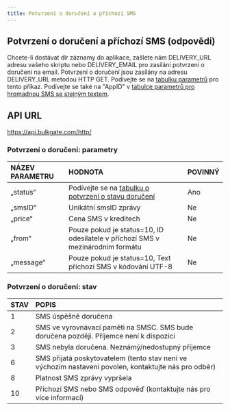 ```yaml
---
title: Potvrzení o doručení a příchozí SMS
---
```


## Potvrzení o doručení a příchozí SMS (odpovědi)
Chcete-li dostávat dlr záznamy do aplikace, zašlete nám DELIVERY_URL adresu vašeho skriptu nebo DELIVERY_EMAIL pro zasílání potvrzení o doručení na email. Potvrzení o doručení jsou zasílány na adresu DELIVERY_URL metodou HTTP GET. Podívejte se na [tabulku parametrů](#potvrzení-o-doručení-parametry) pro tento příkaz. Podívejte se také na "AppID" v [tabulce parametrů pro hromadnou SMS se stejným textem](http-low-level-api-send-bulk-sms-same-text.md#odeslání-hromadné-sms-se-stejným-textem-parametry).

## API URL
https://api.bulkgate.com/http/

### Potvrzení o doručení: parametry
|NÁZEV PARAMETRU|	HODNOTA|	POVINNÝ|
|:--- |:--- |:--- |
|„status“|	Podívejte se na [tabulku o potvrzení o stavu doručení](#potvrzení-o-doručení-stav)	|Ano|
|„smsID“|	Unikátní smsID zprávy|	Ne|
|„price“|	Cena SMS v kreditech	|Ne|
|„from“	|Pouze pokud je status=10, ID odesílatele v příchozí SMS v mezinárodním formátu|	Ne|
|„message“|	Pouze pokud je status=10, Text příchozí SMS v kódování UTF-8 |	Ne|

### Potvrzení o doručení: stav
|STAV|	POPIS|
|:--- |:--- |
|1	|SMS úspěšně doručena|
|2	|SMS ve vyrovnávací paměti na SMSC. SMS bude doručena později. Příjemce není k dispozici|
|3	|SMS nebyla doručena. Neznámý/nedostupný příjemce|
|6	|SMS přijatá poskytovatelem (tento stav není ve výchozím nastavení povolen, kontaktujte nás pro odběr)|
|8	|Platnost SMS zprávy vypršela|
|10|	Příchozí SMS nebo SMS odpověď (kontaktujte nás pro více informací)|
